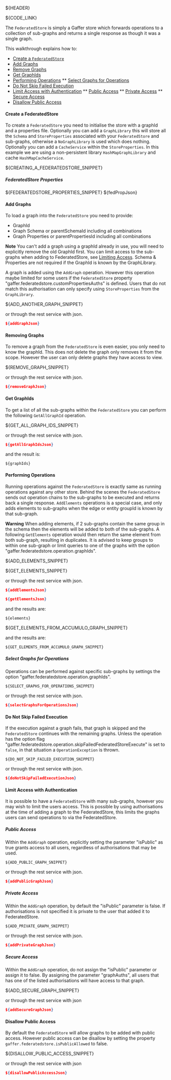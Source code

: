 ${HEADER}

${CODE_LINK}

The `FederatedStore` is simply a Gaffer store which forwards operations to a collection of sub-graphs and returns a single response as though it was a single graph.

This walkthrough explains how to:
 * [Create a `FederatedStore`](#create-a-federatedstore)
 * [Add Graphs](#add-graphs)
 * [Remove Graphs](#remove-graphs)
 * [Get GraphIds](#get-graphids)
 * [Performing Operations](#performing-operations)
 ** [Select Graphs for Operations](#select-graphs-for-operations)
 * [Do Not Skip Failed Execution](#do-not-skip-failed-execution)
 * [Limit Access with Authentication](#limit-access-with-authentication)
 ** [Public Access](#public-access)
 ** [Private Access](#private-access)
 ** [Secure Access](#secure-access)
 * [Disallow Public Access](#disallow-public-access)

#### Create a FederatedStore

To create a `FederatedStore` you need to initialise the store with a graphId and a properties file.
Optionally you can add a `GraphLibrary` this will store all the `Schema` and `StoreProperties` associated with your `FederatedStore` and sub-graphs, otherwise a `NoGraphLibrary` is used which does nothing.
Optionally you can add a `CacheService` within the `StoreProperties`.
In this example we are using a non-persistent library `HashMapGraphLibrary` and cache `HashMapCacheService`.

${CREATING_A_FEDERATEDSTORE_SNIPPET}

##### FederatedStore Properties

${FEDERATEDSTORE_PROPERTIES_SNIPPET}
${fedPropJson}

#### Add Graphs

To load a graph into the `FederatedStore` you need to provide:
 * GraphId
 * Graph Schema or parentSchemaId including all combinations
 * Graph Properties or parentPropertiesId including all combinations

**Note**
You can't add a graph using a graphId already in use, you will need to explicitly remove the old GraphId first.
You can limit access to the sub-graphs when adding to FederatedStore, see [Limiting Access](#Limit-Access-with-Authentication).
Schema & Properties are not required if the GraphId is known by the GraphLibrary.

A graph is added using the `AddGraph` operation. However this operation maybe limited for some
users if the `FederatedStore` property "gaffer.federatedstore.customPropertiesAuths" is defined.
Users that do not match this authorisation can only specify using `StoreProperties` from the `GraphLibrary`.

${ADD_ANOTHER_GRAPH_SNIPPET}

or through the rest service with json.

```json
${addGraphJson}
```

#### Removing Graphs

To remove a graph from the `FederatedStore` is even easier, you only need to know the graphId. This does not delete the graph only removes it from the scope.
However the user can only delete graphs they have access to view.

${REMOVE_GRAPH_SNIPPET}

or through the rest service with json.

```json
${removeGraphJson}
```

#### Get GraphIds

To get a list of all the sub-graphs within the `FederatedStore` you can perform the following `GetAllGraphId` operation.

${GET_ALL_GRAPH_IDS_SNIPPET}

or through the rest service with json.

```json
${getAllGraphIdsJson}
```


and the result is:

```
${graphIds}
```

#### Performing Operations

Running operations against the `FederatedStore` is exactly same as running operations against any other store.
Behind the scenes the `FederatedStore` sends out operation chains to the sub-graphs to be executed and returns back a single response.
`AddElements` operations is a special case, and only adds elements to sub-graphs when the edge or entity groupId is known by that sub-graph.

**Warning** When adding elements, if 2 sub-graphs contain the same group in the schema then the elements will be added to both of the sub-graphs.
A following `GetElements` operation would then return the same element from both sub-graph, resulting in duplicates.
It is advised to keep groups to within one sub-graph or limit queries to one of the graphs with the option "gaffer.federatedstore.operation.graphIds".

${ADD_ELEMENTS_SNIPPET}

${GET_ELEMENTS_SNIPPET}

or through the rest service with json.

```json
${addElementsJson}
```

```json
${getElementsJson}
```

and the results are:

```
${elements}
```

${GET_ELEMENTS_FROM_ACCUMULO_GRAPH_SNIPPET}

and the results are:

```
${GET_ELEMENTS_FROM_ACCUMULO_GRAPH_SNIPPET}
```

##### Select Graphs for Operations
Operations can be performed against specific sub-graphs by settings the option "gaffer.federatedstore.operation.graphIds".

```
${SELECT_GRAPHS_FOR_OPERATIONS_SNIPPET}
```

or through the rest service with json.
```json
${selectGraphsForOperationsJson}
```

#### Do Not Skip Failed Execution
If the execution against a graph fails, that graph is skipped and the `FederatedStore` continues with the remaining graphs. Unless the operation has the option flag "gaffer.federatedstore.operation.skipFailedFederatedStoreExecute" is set to `false`, in that situation a `OperationException` is thrown.

```
${DO_NOT_SKIP_FAILED_EXECUTION_SNIPPET}
```

or through the rest service with json.

```json
${doNotSkipFailedExecutionJson}
```


#### Limit Access with Authentication
It is possible to have a `FederatedStore` with many sub-graphs, however you may wish to limit the users access. This is possible by using authorisations at the time of adding a graph to the FederatedStore, this limits the graphs users can send operations to via the FederatedStore.

##### Public Access
Within the `AddGraph` operation, explicitly setting the parameter "isPublic" as true grants access to all users, regardless of authorisations that may be used.

```
${ADD_PUBLIC_GRAPH_SNIPPET}
```

or through the rest service with json.

```json
${addPublicGraphJson}
```

##### Private Access
Within the `AddGraph` operation, by default the "isPublic" parameter is false.
If authorisations is not specified it is private to the user that added it to FederatedStore.

```
${ADD_PRIVATE_GRAPH_SNIPPET}
```

or through the rest service with json.

```json
${addPrivateGraphJson}
```

##### Secure Access
Within the `AddGraph` operation, do not assign the "isPublic" parameter or assign it to false.
By assigning the parameter "graphAuths", all users that has one of the listed authorisations will have access to that graph.

${ADD_SECURE_GRAPH_SNIPPET}

or through the rest service with json

```json
${addSecureGraphJson}
```

#### Disallow Public Access
By default the `FederatedStore` will allow graphs to be added with public access.
However public access can be disallow by setting the property `gaffer.federatedstore.isPublicAllowed` to false.

 ${DISALLOW_PUBLIC_ACCESS_SNIPPET}

or through the rest service with json

```json
${disallowPublicAccessJson}
```

